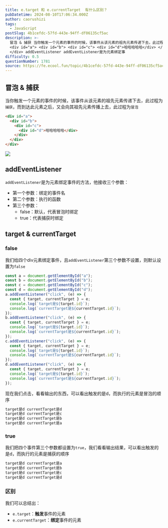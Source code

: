 ```yaml
---
title: e.target 和 e.currentTarget  有什么区别？
pubDatetime: 2024-08-10T17:06:34.000Z
author: caorushizi
tags:
  - JavaScript
postSlug: 4b1cefdc-57fd-443e-94ff-df06135cf5ac
description: >-
  冒泡 & 捕获 当你触发一个元素的事件的时候，该事件从该元素的祖先元素传递下去，此过程为捕获，而到达此元素之后，又会向其祖先元素传播上去，此过程为冒泡
  <div id="a"> <div id="b"> <div id="c"> <div id="d">哈哈哈哈哈</div> </div> </div>
  </div> addEventListener addEventListener是为元素绑定事
difficulty: 0.5
questionNumber: 1781
source: https://fe.ecool.fun/topic/4b1cefdc-57fd-443e-94ff-df06135cf5ac
---
```


## 冒泡 & 捕获

当你触发一个元素的事件的时候，该事件从该元素的祖先元素传递下去，此过程为`捕获`，而到达此元素之后，又会向其祖先元素传播上去，此过程为`冒泡`

```html
<div id="a">
  <div id="b">
    <div id="c">
      <div id="d">哈哈哈哈哈</div>
    </div>
  </div>
</div>
```

![](https://static.ecool.fun//article/c3fdb11f-9b42-47af-841a-b933f383c6ee.jpeg)

## addEventListener

`addEventListener`是为元素绑定事件的方法，他接收三个参数：

- 第一个参数：绑定的事件名
- 第二个参数：执行的函数
- 第三个参数：
  - false：默认，代表冒泡时绑定
  - true：代表捕获时绑定

## target & currentTarget

### false

我们给四个div元素绑定事件，且`addEventListener`第三个参数不设置，则默认设置为`false`

```js
const a = document.getElementById("a");
const b = document.getElementById("b");
const c = document.getElementById("c");
const d = document.getElementById("d");
a.addEventListener("click", (e) => {
  const { target, currentTarget } = e;
  console.log(`target是${target.id}`);
  console.log(`currentTarget是${currentTarget.id}`);
});
b.addEventListener("click", (e) => {
  const { target, currentTarget } = e;
  console.log(`target是${target.id}`);
  console.log(`currentTarget是${currentTarget.id}`);
});
c.addEventListener("click", (e) => {
  const { target, currentTarget } = e;
  console.log(`target是${target.id}`);
  console.log(`currentTarget是${currentTarget.id}`);
});
d.addEventListener("click", (e) => {
  const { target, currentTarget } = e;
  console.log(`target是${target.id}`);
  console.log(`currentTarget是${currentTarget.id}`);
});
```

现在我们点击，看看输出的东西，可以看出触发的是d，而执行的元素是冒泡的顺序

```js
target是d currentTarget是d
target是d currentTarget是c
target是d currentTarget是b
target是d currentTarget是a
```

### true

我们把四个事件第三个参数都设置为`true`，我们看看输出结果，可以看出触发的是d，而执行的元素是捕获的顺序

```js
target是d currentTarget是a
target是d currentTarget是b
target是d currentTarget是c
target是d currentTarget是d
```

### 区别

我们可以总结出：

- `e.target`：**触发**事件的元素
- `e.currentTarget`：**绑定**事件的元素
